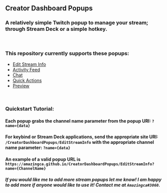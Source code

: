 ## Creator Dashboard Popups
### A relatively simple Twitch popup to manage your stream; through Stream Deck or a simple hotkey.

<p>&nbsp;</p>

### This repository currently supports these popups:
 - [Edit Stream Info](https://amazingca.github.io/CreatorDashboardPopups/EditStreamInfo)
 - [Activity Feed](https://amazingca.github.io/CreatorDashboardPopups/ActivityFeed)
 - [Chat](https://amazingca.github.io/CreatorDashboardPopups/Chat)
 - [Quick Actions](https://amazingca.github.io/CreatorDashboardPopups/QuickActions)
 - [Preview](https://amazingca.github.io/CreatorDashboardPopups/StreamPreview)

<p>&nbsp;</p>

### Quickstart Tutorial:
#### Each popup grabs the channel name parameter from the popup URI: `?name={data}`

#### For keybind or Stream Deck applications, send the appropriate site URI: `/CreatorDashboardPopups/EditStreamInfo` with the appropriate channel name parameter: `?name={data}`
#### An example of a valid popup URL is `https://amazingca.github.io/CreatorDashboardPopups/EditStreamInfo?name={ChannelName}`


##### If you would like me to add more stream popups let me know! I am happy to add more if anyone would like to use it! Contact me at `Amazingca#3060`.
